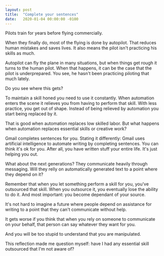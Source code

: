 ```yaml
---
layout: post
title:  "Complete your sentences"
date:   2020-01-04 00:00:00 -0100
---
```


Pilots train for years before flying commercially.

When they finally do, most of the flying is done by autopilot. That reduces human mistakes and saves lives. It also means the pilot isn't practicing his skills as much.

Autopilot can fly the plane in many situations, but when things get rough it turns to the human pilot. When that happens, it can be the case that the pilot is underprepared. You see, he hasn't been practicing piloting that much lately.

Do you see where this gets?

To maintain a skill honed you need to use it constantly. When automation enters the scene it relieves you from having to perform that skill. With less practice, you get out of shape. Instead of being relieved by automation you start being replaced by it.

That is good when automation replaces low skilled labor. But what happens when automation replaces essential skills or creative work?

Gmail completes sentences for you. Stating it differently: Gmail uses artificial intelligence to automate writing by completing sentences. You can think it's ok for you. After all, you have written stuff your entire life. It's just helping you out.

What about the next generations? They communicate heavily through messaging. Will they relly on automatically generated text to a point where they depend on it? 

Remember that when you let something perform a skill for you, you've outsourced that skill. When you outsource it, you eventually lose the ability to do it. And most important: you become dependant of your source.

It's not hard to imagine a future where people depend on assistance for writing to a point that they can't communicate without help.

It gets worse if you think that when you rely on someone to communicate on your behalf, that person can say whatever they want for you.

And you will be too stupid to understand that you are manipulated.

This reflection made me question myself: have I had any essential skill outsourced that I'm not aware of?
